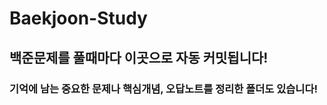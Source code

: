 # Baekjoon-Study
<h2>백준문제를 풀때마다 이곳으로 자동 커밋됩니다!</h2>
<h3>기억에 남는 중요한 문제나 핵심개념, 오답노트를 정리한 폴더도 있습니다!</h3>
